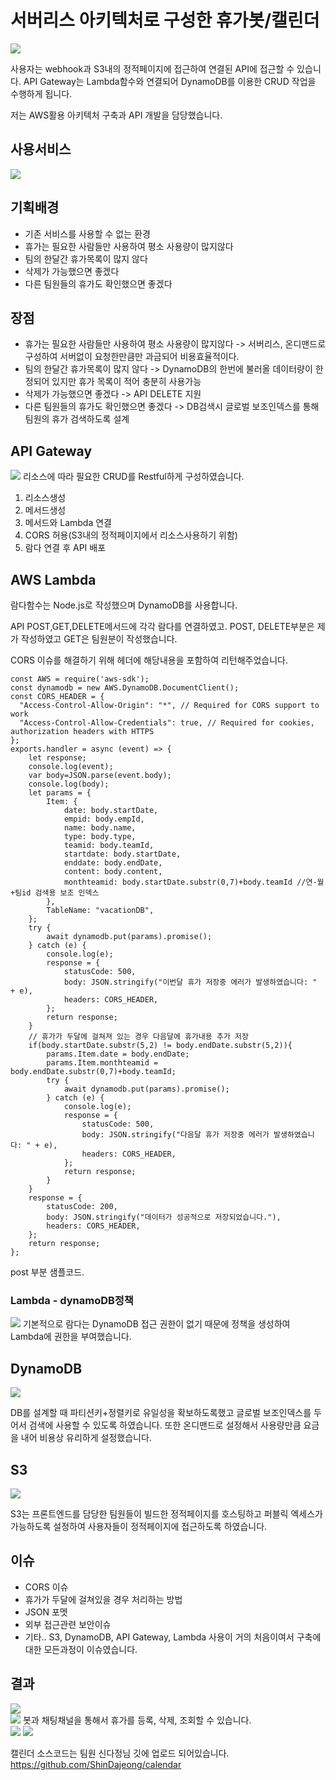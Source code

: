 # 서버리스 아키텍처로 구성한 휴가봇/캘린더
![](https://i.imgur.com/fhZ7GN9.png)

사용자는 webhook과 S3내의 정적페이지에 접근하여 연결된 API에 접근할 수 있습니다. API Gateway는 Lambda함수와 연결되어 DynamoDB를 이용한 CRUD 작업을 수행하게 됩니다. 

저는 AWS활용 아키텍처 구축과 API 개발을 담당했습니다.

## 사용서비스
![](https://i.imgur.com/ry5X6v6.png)  

## 기획배경
* 기존 서비스를 사용할 수 없는 환경
* 휴가는 필요한 사람들만 사용하여 평소 사용량이 많지않다
* 팀의 한달간 휴가목록이 많지 않다
* 삭제가 가능했으면 좋겠다
* 다른 팀원들의 휴가도 확인했으면 좋겠다

## 장점
* 휴가는 필요한 사람들만 사용하여 평소 사용량이 많지않다
-> 서버리스, 온디맨드로 구성하여 서버없이 요청한만큼만 과금되어 비용효율적이다.
* 팀의 한달간 휴가목록이 많지 않다
-> DynamoDB의 한번에 불러올 데이터량이 한정되어 있지만 휴가 목록이 적어 충분히 사용가능
* 삭제가 가능했으면 좋겠다
-> API DELETE 지원
* 다른 팀원들의 휴가도 확인했으면 좋겠다
-> DB검색시 글로벌 보조인덱스를 통해 팀원의 휴가 검색하도록 설계
## API Gateway
![](https://i.imgur.com/gKYkQ6P.png)
리소스에 따라 필요한 CRUD를 Restful하게 구성하였습니다.

1. 리소스생성
2. 메서드생성
3. 메서드와 Lambda 연결
4. CORS 허용(S3내의 정적페이지에서 리소스사용하기 위함)
5. 람다 연결 후 API 배포

## AWS Lambda
람다함수는 Node.js로 작성했으며 DynamoDB를 사용합니다.  

API POST,GET,DELETE메서드에 각각 람다를 연결하였고. POST, DELETE부분은 제가 작성하였고 GET은 팀원분이 작성했습니다.  

CORS 이슈를 해결하기 위해 헤더에 해당내용을 포함하여 리턴해주었습니다.

```javascript=
const AWS = require('aws-sdk');
const dynamodb = new AWS.DynamoDB.DocumentClient();
const CORS_HEADER = {
  "Access-Control-Allow-Origin": "*", // Required for CORS support to work
  "Access-Control-Allow-Credentials": true, // Required for cookies, authorization headers with HTTPS
};
exports.handler = async (event) => {
    let response;
    console.log(event);
    var body=JSON.parse(event.body);
    console.log(body);
    let params = {
        Item: {
            date: body.startDate,
            empid: body.empId,
            name: body.name,
            type: body.type,
            teamid: body.teamId,
            startdate: body.startDate,
            enddate: body.endDate,
            content: body.content,
            monthteamid: body.startDate.substr(0,7)+body.teamId //연-월+팀id 검색용 보조 인덱스
        },
        TableName: "vacationDB",
    };
    try {
        await dynamodb.put(params).promise();
    } catch (e) {
        console.log(e);
        response = {
            statusCode: 500,
            body: JSON.stringify("이번달 휴가 저장중 에러가 발생하였습니다: " + e),
            headers: CORS_HEADER,
        };
        return response;
    }
    // 휴가가 두달에 걸쳐져 있는 경우 다음달에 휴가내용 추가 저장
    if(body.startDate.substr(5,2) != body.endDate.substr(5,2)){ 
        params.Item.date = body.endDate;
        params.Item.monthteamid = body.endDate.substr(0,7)+body.teamId;
        try {
            await dynamodb.put(params).promise();
        } catch (e) {
            console.log(e);
            response = {
                statusCode: 500,
                body: JSON.stringify("다음달 휴가 저장중 에러가 발생하였습니다: " + e),
                headers: CORS_HEADER,
            };
            return response;
        }
    }
    response = {
        statusCode: 200,
        body: JSON.stringify("데이터가 성공적으로 저장되었습니다."),
        headers: CORS_HEADER,
    };
    return response;
};
```
post 부분 샘플코드.
### Lambda - dynamoDB정책
![](https://i.imgur.com/O9pDkgA.png)
기본적으로 람다는 DynamoDB 접근 권한이 없기 때문에 정책을 생성하여 Lambda에 권한을 부여했습니다.

## DynamoDB
![](https://i.imgur.com/UjTbmGp.png)

DB를 설계할 때 파티션키+정렬키로 유일성을 확보하도록했고 글로벌 보조인덱스를 두어서 검색에 사용할 수 있도록 하였습니다. 또한 온디맨드로 설정해서 사용량만큼 요금을 내어 비용상 유리하게 설정했습니다.

## S3
![](https://i.imgur.com/d109qzU.png)

S3는 프론트엔드를 담당한 팀원들이 빌드한 정적페이지를 호스팅하고 퍼블릭 엑세스가 가능하도록 설정하여 사용자들이 정적페이지에 접근하도록 하였습니다.  

## 이슈
* CORS 이슈
* 휴가가 두달에 걸쳐있을 경우 처리하는 방법
* JSON 포멧
* 외부 접근관련 보안이슈
* 기타.. S3, DynamoDB, API Gateway, Lambda 사용이 거의 처음이여서 구축에 대한 모든과정이 이슈였습니다. 


## 결과
![](https://i.imgur.com/7rKbsSm.png)  
![](https://i.imgur.com/AT8FF40.png)
봇과 채팅채널을 통해서 휴가를 등록, 삭제, 조회할 수 있습니다.  
![](https://i.imgur.com/kpcfUUS.png)
![](https://i.imgur.com/1PEV4Xa.png)

캘린더 소스코드는 팀원 신다정님 깃에 업로드 되어있습니다.  
https://github.com/ShinDajeong/calendar 
